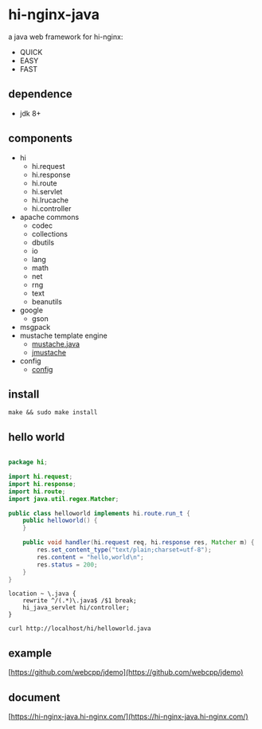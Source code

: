# hi-nginx-java

a java web framework for hi-nginx:

- QUICK
- EASY
- FAST

## dependence

- jdk 8+

## components

- hi
  - hi.request
  - hi.response
  - hi.route
  - hi.servlet
  - hi.lrucache
  - hi.controller
- apache commons
  - codec
  - collections
  - dbutils
  - io
  - lang
  - math
  - net
  - rng
  - text
  - beanutils
- google
  - gson
- msgpack
- mustache template engine
  - [mustache.java](https://github.com/spullara/mustache.java)
  - [jmustache](http://github.com/samskivert/jmustache)
- config
  - [config](https://github.com/lightbend/config)

## install

`make && sudo make install`

## hello world

```java

package hi;

import hi.request;
import hi.response;
import hi.route;
import java.util.regex.Matcher;

public class helloworld implements hi.route.run_t {
    public helloworld() {
    }

    public void handler(hi.request req, hi.response res, Matcher m) {
        res.set_content_type("text/plain;charset=utf-8");
        res.content = "hello,world\n";
        res.status = 200;
    }
}

```

```nginx
location ~ \.java {
    rewrite ^/(.*)\.java$ /$1 break;
    hi_java_servlet hi/controller;
}

```

`curl http://localhost/hi/helloworld.java`


## example
[https://github.com/webcpp/jdemo](https://github.com/webcpp/jdemo)

## document

[https://hi-nginx-java.hi-nginx.com/](https://hi-nginx-java.hi-nginx.com/)
